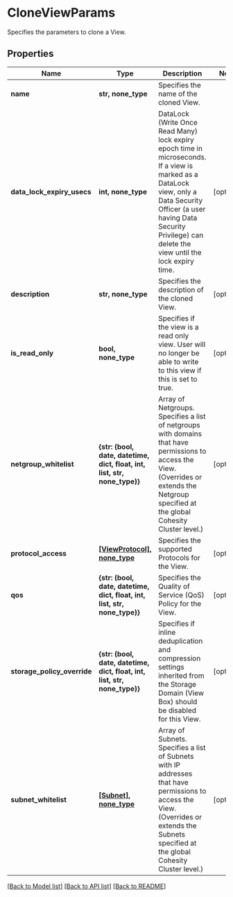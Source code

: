 # CloneViewParams

Specifies the parameters to clone a View.

## Properties
Name | Type | Description | Notes
------------ | ------------- | ------------- | -------------
**name** | **str, none_type** | Specifies the name of the cloned View. | 
**data_lock_expiry_usecs** | **int, none_type** | DataLock (Write Once Read Many) lock expiry epoch time in microseconds. If a view is marked as a DataLock view, only a Data Security Officer (a user having Data Security Privilege) can delete the view until the lock expiry time. | [optional] 
**description** | **str, none_type** | Specifies the description of the cloned View. | [optional] 
**is_read_only** | **bool, none_type** | Specifies if the view is a read only view. User will no longer be able to write to this view if this is set to true. | [optional] 
**netgroup_whitelist** | **{str: (bool, date, datetime, dict, float, int, list, str, none_type)}** | Array of Netgroups. Specifies a list of netgroups with domains that have permissions to access the View. (Overrides or extends the Netgroup specified at the global Cohesity Cluster level.) | [optional] 
**protocol_access** | [**[ViewProtocol], none_type**](ViewProtocol.md) | Specifies the supported Protocols for the View. | [optional] 
**qos** | **{str: (bool, date, datetime, dict, float, int, list, str, none_type)}** | Specifies the Quality of Service (QoS) Policy for the View. | [optional] 
**storage_policy_override** | **{str: (bool, date, datetime, dict, float, int, list, str, none_type)}** | Specifies if inline deduplication and compression settings inherited from the Storage Domain (View Box) should be disabled for this View. | [optional] 
**subnet_whitelist** | [**[Subnet], none_type**](Subnet.md) | Array of Subnets. Specifies a list of Subnets with IP addresses that have permissions to access the View. (Overrides or extends the Subnets specified at the global Cohesity Cluster level.) | [optional] 

[[Back to Model list]](../README.md#documentation-for-models) [[Back to API list]](../README.md#documentation-for-api-endpoints) [[Back to README]](../README.md)


